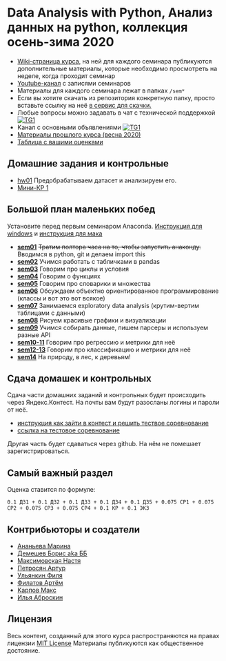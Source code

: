 # Data Analysis with Python, Анализ данных на python, коллекция осень-зима 2020

- [Wiki-страница курса,](http://wiki.cs.hse.ru/Анализ_данных_на_python,_фэн,_2020_fall) на ней для каждого семинара публикуются дополнительные материалы, которые необходимо просмотреть на неделе, когда проходит семинар
- [Youtube-канал](https://www.youtube.com/playlist?list=PLEwK9wdS5g0oKVIXZtbU3evzL4ndN2aXk) с записями семинаров
- Материалы для каждого семинара лежат в папках `/sem*`
- Если вы хотите скачать из репозитория конкретную папку, просто вставьте ссылку на неё [в сервис для скачки.](https://minhaskamal.github.io/DownGit/#/home)
- Любые вопросы можно задавать в чат с технической поддержкой [![TG1](https://img.shields.io/badge/Telegram-chat-blue)](https://t.me/ds_econ_2020) 
- Канал с основными объявлениями [![TG1](https://img.shields.io/badge/Telegram-chat-blue)](https://t.me/joinchat/AAAAAExc2DC-31ME6dQhnQ) 
- [Материалы прошлого курса (весна 2020)](https://github.com/hse-econ-data-science/eds_spring_2020)
-  [Таблица с вашими оценками](https://docs.google.com/spreadsheets/d/1LrhHvbUWnx5NADn5qlFDj3eK9irf_vbxJRYiuUmchvw/edit?usp=sharing)


## Домашние задания и контрольные

- [hw01](https://classroom.github.com/a/iAHUsz3_) Предобрабатываем датасет и анализируем его.
- [Мини-КР 1](https://official.contest.yandex.ru/contest/20469/enter/) 


## Большой план маленьких побед

Установите перед первым семинаром Anaconda. [Инструкция для windows](https://github.com/hse-econ-data-science/dap_2020_fall/blob/master/utils/install_conda_windows.pdf) и [инструкция для мака](https://github.com/hse-econ-data-science/dap_2020_fall/blob/master/utils/install_conda_mac.pdf)

- [__sem01__](./sem01) ~~Тратим полтора часа на то, чтобы запустить анаконду.~~ Вводимся в python, git и делаем import this
- [__sem02__](./sem02_pandas) Учимся работать с табличками в pandas
- [__sem03__](./sem03_for) Говорим про циклы и условия
- [__sem04__](./sem04_functions) Говорим о функциях
- [__sem05__](./sem05_dict) Говорим про словарики и множества
- [__sem06__](./sem06_class) Обсуждаем объектно ориентированное программирование (классы и вот это вот всякое)
- [__sem07__](./sem07_eda) Занимаемся exploratory data analysis (крутим-вертим таблицами с данными)
- [__sem08__](./sem08_visual) Рисуем красивые графики и визуализации
- [__sem09__](./sem09_parsers) Учимся собирать данные, пишем парсеры и используем разные API
- [__sem10-11__](./sem10_11_linearRegression) Говорим про регрессию и метрики для неё
- [__sem12-13__](./sem12_13_logisticRegression) Говорим про классификацию и метрики для неё
- [__sem14__](./sem14_treeAndForest) На природу, в лес, к деревьям!



## Сдача домашек и контрольных

Сдача части домашних заданий и контрольных будет происходить через  Яндекс.Контест. На почты вам будут разосланы логины и пароли от неё.

  - [инструкция как зайти в контест и решить тествое соревнование](https://github.com/hse-econ-data-science/dap_2020_fall/blob/master/utils/eds_test_contest.pdf)
  - [ссылка на тестовое соревнование](https://official.contest.yandex.ru/contest/17883/enter)

Другая часть будет сдаваться через github. На нём не помешает зарегистрироваться. 


## Самый важный раздел

Оценка ставится по формуле:

```
0.1 ДЗ1 + 0.1 ДЗ2 + 0.1 ДЗ3 + 0.1 ДЗ4 + 0.1 ДЗ5 + 0.075 СР1 + 0.075 СР2 + 0.075 СР3 + 0.075 СР4 + 0.1 КР + 0.1 ЭКЗ
```

## Контрибьюторы и создатели

* [Ананьева Марина](https://github.com/anamarina)
* [Демешев Борис aka ББ](https://github.com/bdemeshev)
* [Максимовская Настя](https://github.com/AnastasiyaMax)
* [Петросян Артур](https://github.com/pet67)
* [Ульянкин Филя](https://github.com/FUlyankin)
* [Филатов Артём](https://github.com/FilatovArtm)
* [Карпов Макс](https://github.com/karpovmax)
* [Илья Аброскин](https://github.com/ilyaaaaaaaa)


## Лицензия

Весь контент, созданный для этого курса распространяются на правах лицензии [MIT License](https://github.com/hse-econ-data-science/dap_2020_fall/blob/master/LICENSE) Материалы публикуются как общественное достояние.
